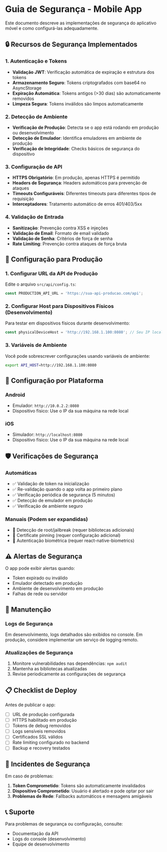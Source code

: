 # Guia de Segurança - Mobile App

Este documento descreve as implementações de segurança do aplicativo móvel e como configurá-las adequadamente.

## 🔒 Recursos de Segurança Implementados

### 1. Autenticação e Tokens
- **Validação JWT**: Verificação automática de expiração e estrutura dos tokens
- **Armazenamento Seguro**: Tokens criptografados com base64 no AsyncStorage
- **Expiração Automática**: Tokens antigos (>30 dias) são automaticamente removidos
- **Limpeza Segura**: Tokens inválidos são limpos automaticamente

### 2. Detecção de Ambiente
- **Verificação de Produção**: Detecta se o app está rodando em produção ou desenvolvimento
- **Detecção de Emulador**: Identifica emuladores em ambiente de produção
- **Verificação de Integridade**: Checks básicos de segurança do dispositivo

### 3. Configuração de API
- **HTTPS Obrigatório**: Em produção, apenas HTTPS é permitido
- **Headers de Segurança**: Headers automáticos para prevenção de ataques
- **Timeouts Configuráveis**: Diferentes timeouts para diferentes tipos de requisição
- **Interceptadores**: Tratamento automático de erros 401/403/5xx

### 4. Validação de Entrada
- **Sanitização**: Prevenção contra XSS e injeções
- **Validação de Email**: Formato de email validado
- **Validação de Senha**: Critérios de força de senha
- **Rate Limiting**: Prevenção contra ataques de força bruta

## 🚀 Configuração para Produção

### 1. Configurar URL da API de Produção
Edite o arquivo `src/api/config.ts`:
```typescript
const PRODUCTION_API_URL = 'https://sua-api-producao.com/api';
```

### 2. Configurar Host para Dispositivos Físicos (Desenvolvimento)
Para testar em dispositivos físicos durante desenvolvimento:
```typescript
const physicalDeviceHost = 'http://192.168.1.100:8080'; // Seu IP local
```

### 3. Variáveis de Ambiente
Você pode sobrescrever configurações usando variáveis de ambiente:
```bash
export API_HOST=http://192.168.1.100:8080
```

## 📱 Configuração por Plataforma

### Android
- Emulador: `http://10.0.2.2:8080`
- Dispositivo físico: Use o IP da sua máquina na rede local

### iOS
- Simulador: `http://localhost:8080`
- Dispositivo físico: Use o IP da sua máquina na rede local

## 🛡️ Verificações de Segurança

### Automáticas
- ✅ Validação de token na inicialização
- ✅ Re-validação quando o app volta ao primeiro plano
- ✅ Verificação periódica de segurança (5 minutos)
- ✅ Detecção de emulador em produção
- ✅ Verificação de ambiente seguro

### Manuais (Podem ser expandidas)
- 🔄 Detecção de root/jailbreak (requer bibliotecas adicionais)
- 🔄 Certificate pinning (requer configuração adicional)
- 🔄 Autenticação biométrica (requer react-native-biometrics)

## ⚠️ Alertas de Segurança

O app pode exibir alertas quando:
- Token expirado ou inválido
- Emulador detectado em produção
- Ambiente de desenvolvimento em produção
- Falhas de rede ou servidor

## 🔧 Manutenção

### Logs de Segurança
Em desenvolvimento, logs detalhados são exibidos no console. Em produção, considere implementar um serviço de logging remoto.

### Atualizações de Segurança
1. Monitore vulnerabilidades nas dependências: `npm audit`
2. Mantenha as bibliotecas atualizadas
3. Revise periodicamente as configurações de segurança

## 📋 Checklist de Deploy

Antes de publicar o app:

- [ ] URL de produção configurada
- [ ] HTTPS habilitado em produção
- [ ] Tokens de debug removidos
- [ ] Logs sensíveis removidos
- [ ] Certificados SSL válidos
- [ ] Rate limiting configurado no backend
- [ ] Backup e recovery testados

## 🚨 Incidentes de Segurança

Em caso de problemas:

1. **Token Comprometido**: Tokens são automaticamente invalidados
2. **Dispositivo Comprometido**: Usuário é alertado e pode optar por sair
3. **Problemas de Rede**: Fallbacks automáticos e mensagens amigáveis

## 📞 Suporte

Para problemas de segurança ou configuração, consulte:
- Documentação da API
- Logs do console (desenvolvimento)
- Equipe de desenvolvimento
